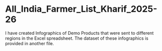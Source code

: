 # All_India_Farmer_List_Kharif_2025-26

I have created Infographics of Demo Products that were sent to different regions in the Excel spreadsheet.
The dataset of these infographics is provided in another file.
